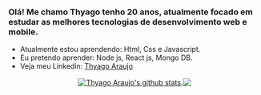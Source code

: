 ### Olá! Me chamo Thyago tenho 20 anos, atualmente focado em estudar as melhores tecnologias de desenvolvimento web e mobile. 

<!--
**Pluto-ty/Pluto-ty** is a ✨ _special_ ✨ repository because its `README.md` (this file) appears on your GitHub profile. !-->

- Atualmente estou aprendendo: Html, Css e Javascript.
- Eu pretendo aprender: Node js, React js, Mongo DB.
- Veja meu Linkedin: <a href="https://www.linkedin.com/in/thyago-araujo-m/">Thyago Araujo</a>

<div align="center">
  <a href="https://github.com/Pluto-ty/github-readme-stats">
  <img align="center" src="https://github-readme-stats.anuraghazra1.vercel.app/api?username=Pluto-ty&show_icons=true&include_all_commits=true&theme=material-palenight" alt="Thyago Araujo's github stats" />
  <a href="https://github.com/Plutp-ty/github-readme-stats">
  <!-- Change the `github-readme-stats.anuraghazra1.vercel.app` to `github-readme-stats.vercel.app`  -->
  <img align="center" src="https://github-readme-stats.anuraghazra1.vercel.app/api/top-langs/?username=Pluto-ty&hide=Yarnn&layout=compact&theme=material-palenight" />
</a>
</div>
